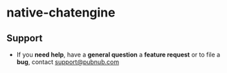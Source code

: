 # native-chatengine

## Support

- If you **need help**, have a **general question** a **feature request** or to file a **bug**, contact <support@pubnub.com>
